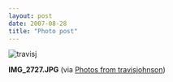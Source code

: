 ```yaml
---
layout: post
date: 2007-08-28
title: "Photo post"
---
```

![travisj](/images/9e2448482db23cc18f694b467a2fffe69f79a6df6e816589335262b9080da430.jpg)

<b>IMG_2727.JPG</b> (via <a href="http://www.flickr.com/photos/travisjohnson/1253993047/">Photos from travisjohnson</a>)